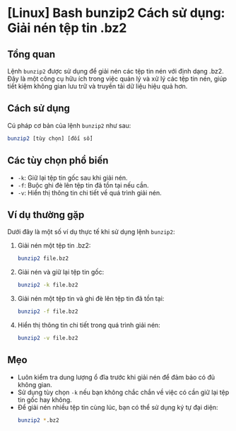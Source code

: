 # [Linux] Bash bunzip2 Cách sử dụng: Giải nén tệp tin .bz2

## Tổng quan
Lệnh `bunzip2` được sử dụng để giải nén các tệp tin nén với định dạng .bz2. Đây là một công cụ hữu ích trong việc quản lý và xử lý các tệp tin nén, giúp tiết kiệm không gian lưu trữ và truyền tải dữ liệu hiệu quả hơn.

## Cách sử dụng
Cú pháp cơ bản của lệnh `bunzip2` như sau:

```bash
bunzip2 [tùy chọn] [đối số]
```

## Các tùy chọn phổ biến
- `-k`: Giữ lại tệp tin gốc sau khi giải nén.
- `-f`: Buộc ghi đè lên tệp tin đã tồn tại nếu cần.
- `-v`: Hiển thị thông tin chi tiết về quá trình giải nén.

## Ví dụ thường gặp
Dưới đây là một số ví dụ thực tế khi sử dụng lệnh `bunzip2`:

1. Giải nén một tệp tin .bz2:
   ```bash
   bunzip2 file.bz2
   ```

2. Giải nén và giữ lại tệp tin gốc:
   ```bash
   bunzip2 -k file.bz2
   ```

3. Giải nén một tệp tin và ghi đè lên tệp tin đã tồn tại:
   ```bash
   bunzip2 -f file.bz2
   ```

4. Hiển thị thông tin chi tiết trong quá trình giải nén:
   ```bash
   bunzip2 -v file.bz2
   ```

## Mẹo
- Luôn kiểm tra dung lượng ổ đĩa trước khi giải nén để đảm bảo có đủ không gian.
- Sử dụng tùy chọn `-k` nếu bạn không chắc chắn về việc có cần giữ lại tệp tin gốc hay không.
- Để giải nén nhiều tệp tin cùng lúc, bạn có thể sử dụng ký tự đại diện:
  ```bash
  bunzip2 *.bz2
  ```